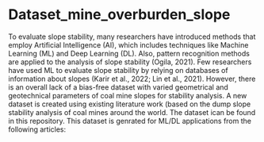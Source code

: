 # Dataset_mine_overburden_slope

To evaluate slope stability, many researchers have introduced methods that employ Artificial Intelligence (AI), which includes techniques like Machine Learning (ML) and Deep Learning (DL). Also, pattern recognition methods are applied to the analysis of slope stability (Ogila, 2021). Few researchers have used ML to evaluate slope stability by relying on databases of information about slopes (Karir et al., 2022; Lin et al., 2021). However, there is an overall lack of a bias-free dataset with varied geometrical and geotechnical parameters of coal mine slopes for stability analysis. A new dataset is created using existing literature work (based on the dump slope stability analysis of coal mines around the world.  The dataset ican be found in this repository. This dataset is genrated for ML/DL applications from the following articles:

